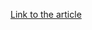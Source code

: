 [Link to the article](https://www.sentinelone.com/labs/kryptina-raas-from-unsellable-cast-off-to-enterprise-ransomware/)
